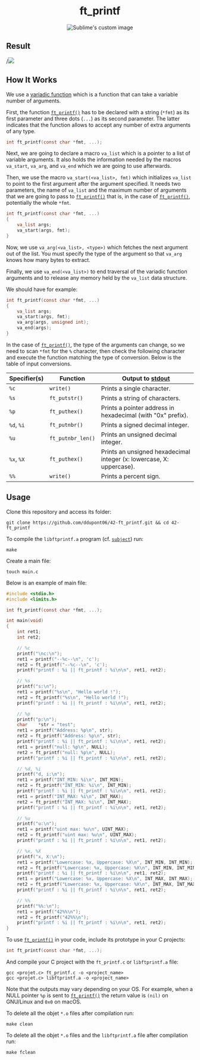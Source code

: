 <h1 align="center">
	ft_printf
</h1>

<p align="center">
	<img src="https://user-images.githubusercontent.com/91064070/147373424-c4e3c444-0747-4a9e-b333-7d3a207e8c45.png?raw=true" alt="Sublime's custom image"/>
</p>

## Result

/![](result.png)

## How It Works

We use a [variadic function](https://en.cppreference.com/w/c/language/variadic) which is a function that can take a variable number of arguments.

First, the function [`ft_printf()`](ft_printf.c) has to be declared with a string (`*fmt`) as its first parameter and three dots (`...`) as its second parameter. The latter indicates that the function allows to accept any number of extra arguments of any type.

```c
int	ft_printf(const char *fmt, ...);
```

Next, we are going to declare a macro `va_list` which is a pointer to a list of variable arguments. It also holds the information needed by the macros `va_start`, `va_arg`, and `va_end` which we are going to use afterwards.

Then, we use the macro `va_start(<va_list>, fmt)` which initializes `va_list` to point to the first argument after the argument specified. It needs two parameters, the name of `va_list` and the maximum number of arguments that we are going to pass to [`ft_printf()`](ft_printf.c) that is, in the case of [`ft_printf()`](ft_printf.c), potentially the whole `*fmt`.

```c
int	ft_printf(const char *fmt, ...)
{
	va_list args;
	va_start(args, fmt);
}
```

Now, we use `va_arg(<va_list>, <type>)` which fetches the next argument out of the list. You must specify the type of the argument so that `va_arg` knows how many bytes to extract.

Finally, we use `va_end(<va_list>)` to end traversal of the variadic function arguments and to release any memory held by the `va_list` data structure.

We should have for example:

```c
int	ft_printf(const char *fmt, ...)
{
	va_list args;
	va_start(args, fmt);
	va_arg(args, unsigned int);
	va_end(args);
}
```

In the case of [`ft_printf()`](ft_printf.c), the type of the arguments can change, so we need to scan `*fmt` for the `%` character, then check the following character and execute the function matching the type of conversion. Below is the table of input conversions.

|Specifier(s)|Function|Output to [stdout](https://en.wikipedia.org/wiki/Standard_streams#Standard_output_(stdout))|
|---|---|---|
|`%c`|`write()`|Prints a single character.|
|`%s`|`ft_putstr()`|Prints a string of characters.|
|`%p`|`ft_puthex()`|Prints a pointer address in hexadecimal (with "0x" prefix).|
|`%d`, `%i`|`ft_putnbr()`|Prints a signed decimal integer.|
|`%u`|`ft_putnbr_len()`|Prints an unsigned decimal integer.|
|`%x`, `%X`|`ft_puthex()`|Prints an unsigned hexadecimal integer (x: lowercase, X: uppercase).|
|`%%`|`write()`|Prints a percent sign.|

## Usage

Clone this repository and access its folder:

```shell
git clone https://github.com/ddupont06/42-ft_printf.git && cd 42-ft_printf
```

To compile the `libftprintf.a` program (cf. [`subject`](ft_printf.pdf)) run:

```shell
make
```

Create a main file:

```shell
touch main.c
```

Below is an example of main file:

```C
#include <stdio.h>
#include <limits.h>

int	ft_printf(const char *fmt, ...);

int	main(void)
{
	int	ret1;
	int	ret2;

	// %c
	printf("\nc:\n");
	ret1 = printf("--%c--\n", 'c');
	ret2 = ft_printf("--%c--\n", 'c');
	printf("printf : %i || ft_printf : %i\n\n", ret1, ret2);

	// %s
	printf("s:\n");
	ret1 = printf("%s\n", "Hello world !");
	ret2 = ft_printf("%s\n", "Hello world !");
	printf("printf : %i || ft_printf : %i\n\n", ret1, ret2);

	// %p
	printf("p:\n");
	char	*str = "test";
	ret1 = printf("Address: %p\n", str);
	ret2 = ft_printf("Address: %p\n", str);
	printf("printf : %i || ft_printf : %i\n\n", ret1, ret2);
	ret1 = printf("null: %p\n", NULL);
	ret2 = ft_printf("null: %p\n", NULL);
	printf("printf : %i || ft_printf : %i\n\n", ret1, ret2);

	// %d, %i
	printf("d, i:\n");
	ret1 = printf("INT_MIN: %i\n", INT_MIN);
	ret2 = ft_printf("INT_MIN: %i\n", INT_MIN);
	printf("printf : %i || ft_printf : %i\n\n", ret1, ret2);
	ret1 = printf("INT_MAX: %i\n", INT_MAX);
	ret2 = ft_printf("INT_MAX: %i\n", INT_MAX);
	printf("printf : %i || ft_printf : %i\n\n", ret1, ret2);

	// %u
	printf("u:\n");
	ret1 = printf("uint max: %u\n", UINT_MAX);
	ret2 = ft_printf("uint max: %u\n", UINT_MAX);
	printf("printf : %i || ft_printf : %i\n\n", ret1, ret2);

	// %x, %X
	printf("x, X:\n");
	ret1 = printf("Lowercase: %x, Uppercase: %X\n", INT_MIN, INT_MIN);
	ret2 = ft_printf("Lowercase: %x, Uppercase: %X\n", INT_MIN, INT_MIN);
	printf("printf : %i || ft_printf : %i\n\n", ret1, ret2);
	ret1 = printf("Lowercase: %x, Uppercase: %X\n", INT_MAX, INT_MAX);
	ret2 = ft_printf("Lowercase: %x, Uppercase: %X\n", INT_MAX, INT_MAX);
	printf("printf : %i || ft_printf : %i\n\n", ret1, ret2);

	// %%
	printf("%%:\n");
	ret1 = printf("42%%\n");
	ret2 = ft_printf("42%%\n");
	printf("printf : %i || ft_printf : %i\n\n", ret1, ret2);
}

```

To use [`ft_printf()`](ft_printf.c) in your code, include its prototype in your C projects:

```C
int	ft_printf(const char *fmt, ...);
```

And compile your C project with the `ft_printf.c` or `libftprintf.a` file:

```shell
gcc <projet.c> ft_printf.c -o <project_name>
gcc <projet.c> libftprintf.a -o <project_name>
```

Note that the outputs may vary depending on your OS. For example, when a NULL pointer `%p` is sent to [`ft_printf()`](ft_printf.c) the return value is `(nil)` on GNU/Linux and `0x0` on macOS.


To delete all the objet `*.o` files after compilation run:

```shell
make clean
```

To delete all the objet `*.o` files and the `libftprintf.a` file after compilation run:

```shell
make fclean
```
